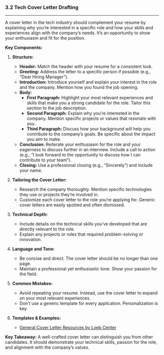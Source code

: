 ### 3.2 Tech Cover Letter Drafting

---

A cover letter in the tech industry should complement your resume by explaining why you’re interested in a specific role and how your skills and experiences align with the company’s needs. It’s an opportunity to show your enthusiasm and fit for the position.

**Key Components:**

1. **Structure:**
   - **Header:** Match the header with your resume for a consistent look.
   - **Greeting:** Address the letter to a specific person if possible (e.g., “Dear Hiring Manager”).
   - **Introduction:** Introduce yourself and explain your interest in the role and the company. Mention how you found the job opening.
   - **Body:**
     - **First Paragraph:** Highlight your most relevant experiences and skills that make you a strong candidate for the role. Tailor this section to the job description.
     - **Second Paragraph:** Explain why you’re interested in the company. Mention specific projects or values that resonate with you.
     - **Third Paragraph:** Discuss how your background will help you contribute to the company’s goals. Be specific about the impact you aim to make.
   - **Conclusion:** Reiterate your enthusiasm for the role and your eagerness to discuss further in an interview. Include a call to action (e.g., “I look forward to the opportunity to discuss how I can contribute to your team”).
   - **Closing:** Use a professional closing (e.g., “Sincerely”) and include your name.

2. **Tailoring the Cover Letter:**
   - Research the company thoroughly. Mention specific technologies they use or projects they’re involved in.
   - Customize each cover letter to the role you’re applying for. Generic cover letters are easily spotted and often dismissed.

3. **Technical Depth:**
   - Include details on the technical skills you’ve developed that are directly relevant to the role.
   - Explain any projects or roles that required problem-solving or innovation.

4. **Language and Tone:**
   - Be concise and direct. The cover letter should be no longer than one page.
   - Maintain a professional yet enthusiastic tone. Show your passion for the field.

5. **Common Mistakes:**
   - Avoid repeating your resume. Instead, use the cover letter to expand on your most relevant experiences.
   - Don’t use a generic template for every application. Personalization is key.

6. **Templates & Examples:**
   - [General Cover Letter Resources by Loeb Center](https://careers.amherst.edu/channels/create-a-resume-cover-letter/#uc_resource_tiles-10)

**Key Takeaway:**
A well-crafted cover letter can distinguish you from other candidates. It should demonstrate your technical skills, passion for the role, and alignment with the company’s values.
